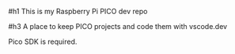 #h1 This is my Raspberry Pi PICO dev repo

#h3 A place to keep PICO projects and code them with vscode.dev

Pico SDK is required.